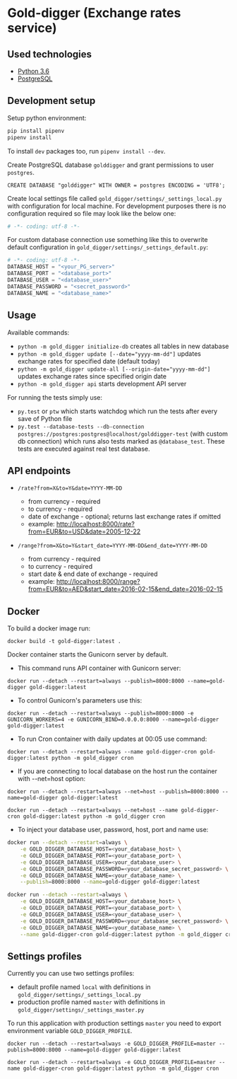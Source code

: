 # Gold-digger (Exchange rates service)


## Used technologies
 - [Python 3.6](https://www.python.org/)
 - [PostgreSQL](http://www.postgresql.org/)


## Development setup

Setup python environment:

```sh
pip install pipenv
pipenv install
```

To install `dev` packages too, run `pipenv install --dev`.

Create PostgreSQL database `golddigger` and grant permissions to user `postgres`.

```postgresql
CREATE DATABASE "golddigger" WITH OWNER = postgres ENCODING = 'UTF8';
```

Create local settings file called `gold_digger/settings/_settings_local.py` with configuration for local machine.
For development purposes there is no configuration required so file may look like the below one:

```python
# -*- coding: utf-8 -*-
```

For custom database connection use something like this to overwrite default configuration in `gold_digger/settings/_settings_default.py`:

```python
# -*- coding: utf-8 -*-
DATABASE_HOST = "<your_PG_server>"
DATABASE_PORT = "<database_port>"
DATABASE_USER = "<database_user>"
DATABASE_PASSWORD = "<secret_password>"
DATABASE_NAME = "<database_name>"
```


## Usage
Available commands:

* `python -m gold_digger initialize-db` creates all tables in new database
* `python -m gold_digger update [--date="yyyy-mm-dd"]` updates exchange rates for specified date (default today)
* `python -m gold_digger update-all [--origin-date="yyyy-mm-dd"]` updates exchange rates since specified origin date
* `python -m gold_digger api` starts development API server

For running the tests simply use:
* `py.test` or `ptw` which starts watchdog which run the tests after every save of Python file
* `py.test --database-tests --db-connection postgres://postgres:postgres@localhost/golddigger-test` (with custom db connection) which runs also tests marked as `@database_test`.
 These tests are executed against real test database.


## API endpoints

* `/rate?from=X&to=Y&date=YYYY-MM-DD`
    * from currency - required
    * to currency - required
    * date of exchange - optional; returns last exchange rates if omitted
    * example: [http://localhost:8000/rate?from=EUR&to=USD&date=2005-12-22](http://localhost:8000/rate?from=EUR&to=USD&date=2005-12-22)

* `/range?from=X&to=Y&start_date=YYYY-MM-DD&end_date=YYYY-MM-DD`
    * from currency - required
    * to currency - required
    * start date & end date of exchange - required
    * example: [http://localhost:8000/range?from=EUR&to=AED&start_date=2016-02-15&end_date=2016-02-15](http://localhost:8000/range?from=EUR&to=AED&start_date=2016-02-15&end_date=2016-02-15)


## Docker

To build a docker image run:

`docker build -t gold-digger:latest .`

Docker container starts the Gunicorn server by default.

* This command runs API container with Gunicorn server:

`docker run --detach --restart=always --publish=8000:8000 --name=gold-digger gold-digger:latest`

* To control Gunicorn's parameters use this:

`docker run --detach --restart=always --publish=8000:8000 -e GUNICORN_WORKERS=4 -e GUNICORN_BIND=0.0.0.0:8000 --name=gold-digger gold-digger:latest`

* To run Cron container with daily updates at 00:05 use command:

`docker run --detach --restart=always --name gold-digger-cron gold-digger:latest python -m gold_digger cron`

* If you are connecting to local database on the host run the container with --net=host option:

`docker run --detach --restart=always --net=host --publish=8000:8000 --name=gold-digger gold-digger:latest`

`docker run --detach --restart=always --net=host --name gold-digger-cron gold-digger:latest python -m gold_digger cron`

* To inject your database user, password, host, port and name use:

```bash
docker run --detach --restart=always \
    -e GOLD_DIGGER_DATABASE_HOST=<your_database_host> \
    -e GOLD_DIGGER_DATABASE_PORT=<your_database_port> \
    -e GOLD_DIGGER_DATABASE_USER=<your_database_user> \
    -e GOLD_DIGGER_DATABASE_PASSWORD=<your_database_secret_password> \
    -e GOLD_DIGGER_DATABASE_NAME=<your_database_name> \
    --publish=8000:8000 --name=gold-digger gold-digger:latest
```

```bash
docker run --detach --restart=always \
    -e GOLD_DIGGER_DATABASE_HOST=<your_database_host> \
    -e GOLD_DIGGER_DATABASE_PORT=<your_database_port> \
    -e GOLD_DIGGER_DATABASE_USER=<your_database_user> \
    -e GOLD_DIGGER_DATABASE_PASSWORD=<your_database_secret_password> \
    -e GOLD_DIGGER_DATABASE_NAME=<your_database_name> \
    --name gold-digger-cron gold-digger:latest python -m gold_digger cron
```


## Settings profiles

Currently you can use two settings profiles:

* default profile named `local` with definitions in `gold_digger/settings/_settings_local.py`
* production profile named `master` with definitions in `gold_digger/settings/_settings_master.py`

To run this application with production settings `master`  you need to export environment variable `GOLD_DIGGER_PROFILE`.

`docker run --detach --restart=always -e GOLD_DIGGER_PROFILE=master --publish=8000:8000 --name=gold-digger gold-digger:latest`

`docker run --detach --restart=always -e GOLD_DIGGER_PROFILE=master --name gold-digger-cron gold-digger:latest python -m gold_digger cron`
